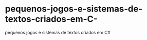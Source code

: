 # pequenos-jogos-e-sistemas-de-textos-criados-em-C-
pequenos jogos e sistemas de textos criados em C# 
